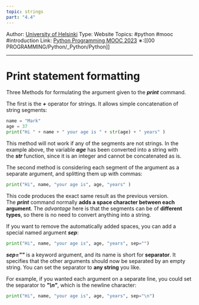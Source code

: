 ```yaml
---
topic: strings
part: "4.4"
---
```

Author: [University of Helsinki](https://programming-23.mooc.fi/)
Type: Website 
Topics: #python #mooc  #introduction
Link: [Python Programming MOOC 2023](https://programming-23.mooc.fi/)
∗:[[00 PROGRAMMING/Python/_Python/Python]] 

---
# Print statement formatting

Three Methods for formulating the argument given to the ___print___ command.


The first is the ___+___ operator for strings. 
It allows simple concatenation of string segments:
```python
name = "Mark"
age = 37
print("Hi " + name + " your age is " + str(age) + " years" )
```
This method will not work if any of the segments are not strings.
In the example above, the variable ___age___ has been converted into a string with the ___str___ function, since it is an integer and cannot be concatenated as is.


The second method is considering each segment of the argument as a separate argument, and splitting them up with commas:
```python
print("Hi", name, "your age is", age, "years" )
```

This code produces the exact same result as the previous version. 
The ___print___ command normally __adds a space character between each argument__. 
The _advantage_  here is that the segments can be of __different types__, so there is no need to convert anything into a string.

If you want to remove the automatically added spaces, you can add a special named argument ___sep___:
```python
print("Hi", name, "your age is", age, "years", sep="")
```

___sep=""___ is a keyword argument, and its name is short for __separator__. 
It specifies that the other arguments should now be separated by an empty string.
You can set the separator to __any string__ you like. 

For example, if you wanted each argument on a separate line, 
you could set the separator to ___"\n"___, which is the newline character:

```python
print("Hi", name, "your age is", age, "years", sep="\n")
```

